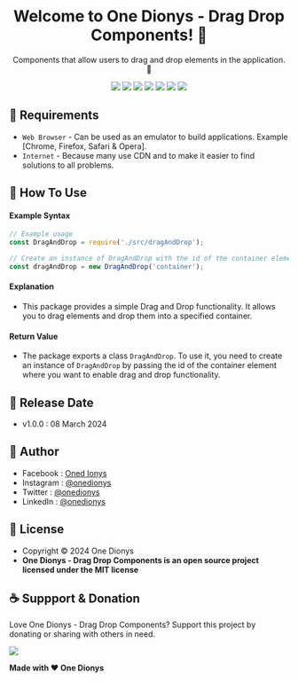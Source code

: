 <h1 align="center">Welcome to One Dionys - Drag Drop Components! 👋 </h1>

<p align="center">Components that allow users to drag and drop elements in the application. 💖 </p>

<p align="center">
<img src="https://img.shields.io/github/contributors/onedionys/onedionys-drag-drop-components?style=flat-square">
<img src="https://img.shields.io/github/issues/onedionys/onedionys-drag-drop-components?style=flat-square">
<img src="https://img.shields.io/github/stars/onedionys/onedionys-drag-drop-components?style=flat-square"> 
<img src="https://img.shields.io/github/forks/onedionys/onedionys-drag-drop-components?style=flat-square">
<img src="https://img.shields.io/github/last-commit/onedionys/onedionys-drag-drop-components.svg?style=flat-square">
<img src="https://img.shields.io/github/languages/code-size/onedionys/onedionys-drag-drop-components?style=flat-square">
<img src="https://img.shields.io/github/license/onedionys/onedionys-drag-drop-components?style=flat-square">
</p>

## 💾 Requirements

* `Web Browser` - Can be used as an emulator to build applications. Example [Chrome, Firefox, Safari & Opera].
* `Internet` - Because many use CDN and to make it easier to find solutions to all problems.

## 🎯 How To Use

#### Example Syntax

```javascript
// Example usage
const DragAndDrop = require('./src/dragAndDrop');

// Create an instance of DragAndDrop with the id of the container element
const dragAndDrop = new DragAndDrop('container');
```

#### Explanation

* This package provides a simple Drag and Drop functionality. It allows you to drag elements and drop them into a specified container.

#### Return Value

* The package exports a class `DragAndDrop`. To use it, you need to create an instance of `DragAndDrop` by passing the id of the container element where you want to enable drag and drop functionality.

## 📆 Release Date

* v1.0.0 : 08 March 2024

## 🧑 Author

* Facebook : <a href="https://www.facebook.com/theonedionys"> Oned Ionys</a>
* Instagram : <a href="https://www.instagram.com/onedionys/"> @onedionys</a>
* Twitter : <a href="https://twitter.com/onedionys"> @onedionys</a>
* LinkedIn :  <a href="https://www.linkedin.com/in/onedionys/"> @onedionys</a>

## 📝 License

* Copyright © 2024 One Dionys
* **One Dionys - Drag Drop Components is an open source project licensed under the MIT license**

## ☕️ Suppport & Donation

Love One Dionys - Drag Drop Components? Support this project by donating or sharing with others in need.

<a href="https://www.buymeacoffee.com/onedionys"><img src="https://img.shields.io/badge/Buy_Me_A_Coffee-FFDD00?style=for-the-badge&logo=buy-me-a-coffee&logoColor=black"/> </a>

**Made with ❤️ One Dionys**
